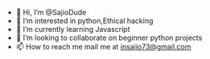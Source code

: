 - 👋 Hi, I’m @SajioDude
- 👀 I’m interested in python,Ethical hacking
- 🌱 I’m currently learning Javascript
- 💞️ I’m looking to collaborate on beginner python projects
- 📫 How to reach me mail me at insajio73@gmail.com
